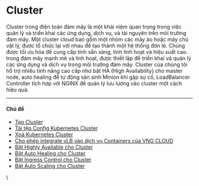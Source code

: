 # Cluster

Cluster trong điện toán đám mây là một khái niệm quan trọng trong việc quản lý và triển khai các ứng dụng, dịch vụ, và tài nguyên trên môi trường đám mây. Một cluster cloud bao gồm một nhóm các máy ảo hoặc máy chủ vật lý, được tổ chức lại với nhau để tạo thành một hệ thống đơn lẻ. Chúng được tối ưu hóa để cung cấp tính sẵn sàng, tính linh hoạt và hiệu suất cao. trong đám mây mạnh mẽ và linh hoạt, được thiết lập để triển khai và quản lý các ứng dụng và dịch vụ trong môi trường đám mây. Cluster của chúng tôi hỗ trợ nhiều tính năng cao cấp như bật HA (High Availability) cho master node, auto healing để tự động sản sinh Minion khi gặp sự cố, LoadBalancer Controller tích hợp với NGINX để quản lý lưu lượng vào cluster một cách hiệu quả.

***

#### Chủ đề <a href="#cluster-chude" id="cluster-chude"></a>

* [Tạo Cluster](tao-cluster.md)
* [Tải tệp Config Kubernetes Cluster](tai-tep-config-kubernetes-cluster.md)
* [Xoá Kubernetes Cluster](xoa-kubernetes-cluster.md)
* [Cho phép integrate vLB vào dịch vụ Containers của VNG CLOUD](cho-phep-integrate-vlb-vao-dich-vu-containers-cua-vng-cloud.md)
* [Bật Highly Available cho Cluster](bat-highly-available-cho-cluster.md)
* [Bật Auto Healing cho Cluster](bat-auto-healing-cho-cluster.md)
* [Bật Ingress Control cho Cluster](bat-ingress-control-cho-cluster.md)
* [Bật Auto Scaling cho Cluster](bat-auto-scaling-cho-cluster.md)

\
